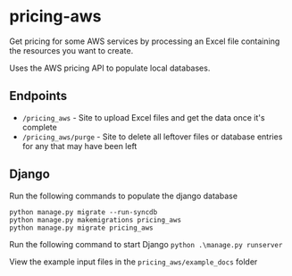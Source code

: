 # pricing-aws
Get pricing for some AWS services by processing an Excel file containing the resources you want to create.

Uses the AWS pricing API to populate local databases.

## Endpoints

* `/pricing_aws` - Site to upload Excel files and get the data once it's complete
* `/pricing_aws/purge` - Site to delete all leftover files or database entries for any that may have been left

## Django
Run the following commands to populate the django database

```
python manage.py migrate --run-syncdb
python manage.py makemigrations pricing_aws
python manage.py migrate pricing_aws
```

Run the following command to start Django
`python .\manage.py runserver`

View the example input files in the `pricing_aws/example_docs` folder
